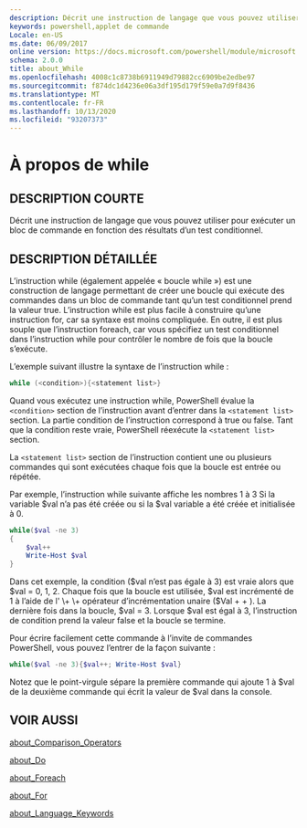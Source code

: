 ```yaml
---
description: Décrit une instruction de langage que vous pouvez utiliser pour exécuter un bloc de commande en fonction des résultats d’un test conditionnel.
keywords: powershell,applet de commande
Locale: en-US
ms.date: 06/09/2017
online version: https://docs.microsoft.com/powershell/module/microsoft.powershell.core/about/about_while?view=powershell-7&WT.mc_id=ps-gethelp
schema: 2.0.0
title: about_While
ms.openlocfilehash: 4008c1c8738b6911949d79882cc6909be2edbe97
ms.sourcegitcommit: f874dc1d4236e06a3df195d179f59e0a7d9f8436
ms.translationtype: MT
ms.contentlocale: fr-FR
ms.lasthandoff: 10/13/2020
ms.locfileid: "93207373"
---
```

# <a name="about-while"></a>À propos de while

## <a name="short-description"></a>DESCRIPTION COURTE
Décrit une instruction de langage que vous pouvez utiliser pour exécuter un bloc de commande en fonction des résultats d’un test conditionnel.

## <a name="long-description"></a>DESCRIPTION DÉTAILLÉE

L’instruction while (également appelée « boucle while ») est une construction de langage permettant de créer une boucle qui exécute des commandes dans un bloc de commande tant qu’un test conditionnel prend la valeur true. L’instruction while est plus facile à construire qu’une instruction for, car sa syntaxe est moins compliquée. En outre, il est plus souple que l’instruction foreach, car vous spécifiez un test conditionnel dans l’instruction while pour contrôler le nombre de fois que la boucle s’exécute.

L’exemple suivant illustre la syntaxe de l’instruction while :

```powershell
while (<condition>){<statement list>}
```

Quand vous exécutez une instruction while, PowerShell évalue la `<condition>` section de l’instruction avant d’entrer dans la `<statement list>` section. La partie condition de l’instruction correspond à true ou false. Tant que la condition reste vraie, PowerShell réexécute la `<statement list>` section.

La `<statement list>` section de l’instruction contient une ou plusieurs commandes qui sont exécutées chaque fois que la boucle est entrée ou répétée.

Par exemple, l’instruction while suivante affiche les nombres 1 à 3 Si la variable $val n’a pas été créée ou si la $val variable a été créée et initialisée à 0.

```powershell
while($val -ne 3)
{
    $val++
    Write-Host $val
}
```

Dans cet exemple, la condition ($val n’est pas égale à 3) est vraie alors que $val \= 0, 1, 2. Chaque fois que la boucle est utilisée, $val est incrémenté de 1 à l’aide de l' \+ \+ opérateur d’incrémentation unaire ($Val \+ \+ ). La dernière fois dans la boucle, $val \= 3. Lorsque $val est égal à 3, l’instruction de condition prend la valeur false et la boucle se termine.

Pour écrire facilement cette commande à l’invite de commandes PowerShell, vous pouvez l’entrer de la façon suivante :

```powershell
while($val -ne 3){$val++; Write-Host $val}
```

Notez que le point-virgule sépare la première commande qui ajoute 1 à $val de la deuxième commande qui écrit la valeur de $val dans la console.

## <a name="see-also"></a>VOIR AUSSI

[about_Comparison_Operators](about_Comparison_Operators.md)

[about_Do](about_Do.md)

[about_Foreach](about_Foreach.md)

[about_For](about_For.md)

[about_Language_Keywords](about_Language_Keywords.md)

